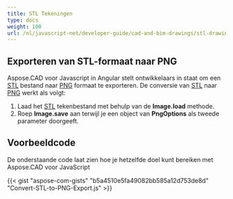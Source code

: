 ```yaml
---
title: STL Tekeningen
type: docs
weight: 100
url: /nl/javascript-net/developer-guide/cad-and-bim-drawings/stl-drawings/
---
```


## **Exporteren van STL-formaat naar PNG**

Aspose.CAD voor Javascript in Angular stelt ontwikkelaars in staat om een [STL](https://docs.fileformat.com/cad/stl/) bestand naar [PNG](https://docs.fileformat.com/image/png/) formaat te exporteren.
De conversie van [STL](https://docs.fileformat.com/cad/stl/) naar [PNG](https://docs.fileformat.com/image/png/) werkt als volgt:

1. Laad het [STL](https://docs.fileformat.com/cad/stl/) tekenbestand met behulp van de **Image.load** methode.
1. Roep **Image.save** aan terwijl je een object van **PngOptions** als tweede parameter doorgeeft.

## Voorbeeldcode

De onderstaande code laat zien hoe je hetzelfde doel kunt bereiken met Aspose.CAD voor JavaScript

{{< gist "aspose-com-gists" "b5a4510e5fa49082bb585a12d753de8d" "Convert-STL-to-PNG-Export.js" >}}
